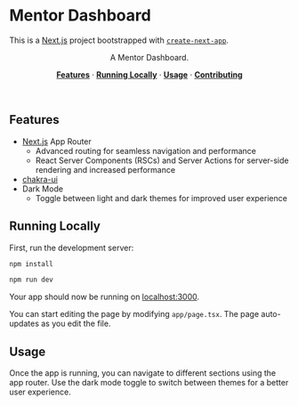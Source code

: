 # Mentor Dashboard

This is a [Next.js](https://nextjs.org) project bootstrapped with [`create-next-app`](https://nextjs.org/docs/app/api-reference/cli/create-next-app).

<p align="center">
  A Mentor Dashboard.
</p>

<p align="center">
  <a href="#features"><strong>Features</strong></a> ·
  <a href="#running-locally"><strong>Running Locally</strong></a> ·
  <a href="#usage"><strong>Usage</strong></a> ·
  <a href="#contributing"><strong>Contributing</strong></a>
</p>
<br/>

## Features

-   [Next.js](https://nextjs.org) App Router
    -   Advanced routing for seamless navigation and performance
    -   React Server Components (RSCs) and Server Actions for server-side rendering and increased performance
-   [chakra-ui](https://www.chakra-ui.com)
-   Dark Mode
    -   Toggle between light and dark themes for improved user experience

## Running Locally

First, run the development server:

```bash
npm install

npm run dev
```

Your app should now be running on [localhost:3000](http://localhost:3000/).

You can start editing the page by modifying `app/page.tsx`. The page auto-updates as you edit the file.

## Usage

Once the app is running, you can navigate to different sections using the app router. Use the dark mode toggle to switch between themes for a better user experience.
